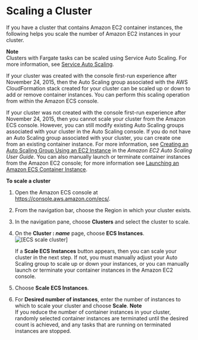 # Scaling a Cluster<a name="scale_cluster"></a>

If you have a cluster that contains Amazon EC2 container instances, the following helps you scale the number of Amazon EC2 instances in your cluster\.

**Note**  
Clusters with Fargate tasks can be scaled using Service Auto Scaling\. For more information, see [Service Auto Scaling](service-auto-scaling.md)\.

If your cluster was created with the console first\-run experience after November 24, 2015, then the Auto Scaling group associated with the AWS CloudFormation stack created for your cluster can be scaled up or down to add or remove container instances\. You can perform this scaling operation from within the Amazon ECS console\.

If your cluster was not created with the console first\-run experience after November 24, 2015, then you cannot scale your cluster from the Amazon ECS console\. However, you can still modify existing Auto Scaling groups associated with your cluster in the Auto Scaling console\. If you do not have an Auto Scaling group associated with your cluster, you can create one from an existing container instance\. For more information, see [Creating an Auto Scaling Group Using an EC2 Instance](https://docs.aws.amazon.com/autoscaling/ec2/userguide/create-asg-from-instance.html) in the *Amazon EC2 Auto Scaling User Guide*\. You can also manually launch or terminate container instances from the Amazon EC2 console; for more information see [Launching an Amazon ECS Container Instance](launch_container_instance.md)\.

**To scale a cluster**

1. Open the Amazon ECS console at [https://console\.aws\.amazon\.com/ecs/](https://console.aws.amazon.com/ecs/)\.

1. From the navigation bar, choose the Region in which your cluster exists\.

1. In the navigation pane, choose **Clusters** and select the cluster to scale\.

1. On the **Cluster : *name*** page, choose **ECS Instances**\.  
![\[ECS scale cluster\]](http://docs.aws.amazon.com/AmazonECS/latest/developerguide/images/scale_cluster.png)

   If a **Scale ECS Instances** button appears, then you can scale your cluster in the next step\. If not, you must manually adjust your Auto Scaling group to scale up or down your instances, or you can manually launch or terminate your container instances in the Amazon EC2 console\.

1. Choose **Scale ECS Instances**\.

1. For **Desired number of instances**, enter the number of instances to which to scale your cluster and choose **Scale**\.
**Note**  
If you reduce the number of container instances in your cluster, randomly selected container instances are terminated until the desired count is achieved, and any tasks that are running on terminated instances are stopped\.